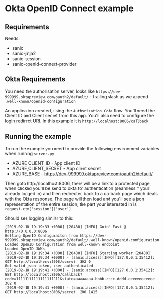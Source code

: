# Okta OpenID Connect example

## Requirements

Needs:

* sanic
* sanic-jinja2
* sanic-session
* sanic-openid-connect-provider

## Okta Requirements

You need the authorisation server, looks like `https://dev-999999.oktapreview.com/oauth2/default/` - trailing slash as we append `.well-known/openid-configuration`

An application created, using the `Authorization Code` flow. You'll need the Client ID and Client secret from this app. You'll also need 
to configure the login redirect URI. In this example it is `http://localhost:8006/callback`

## Running the example

To run the example you need to provide the following environment variables when running `server.py`

* AZURE_CLIENT_ID - App client ID
* AZURE_CLIENT_SECRET - App client secret
* AZURE_BASE - https://dev-999999.oktapreview.com/oauth2/default/

Then goto http://localhost:8006, there will be a link to a protected page, when clicked you'll be send to okta for authentication (seamless if your
already logged in) and then redirected back to a callback page which deals with the Okta response. The page will then load and you'll see a json
representation of the entire session, the part your interested in is `request.ctx['session']['user']`

Should see logging similar to this:
```
[2019-02-18 19:19:33 +0000] [20480] [INFO] Goin' Fast @ http://0.0.0.0:8006
Getting OpenID Configuraiton from https://dev-999999.oktapreview.com/oauth2/default/.well-known/openid-configuration
Loaded OpenID Configuration from well-known endpoint
Loaded OpenID JWKs
[2019-02-18 19:19:34 +0000] [20480] [INFO] Starting worker [20480]
[2019-02-18 19:19:34 +0000] - (sanic.access)[INFO][127.0.0.1:35412]: GET http://localhost:8006/secret  302 0
Got valid json token, user authenticated
[2019-02-18 19:19:41 +0000] - (sanic.access)[INFO][127.0.0.1:35412]: GET http://localhost:8006/callback?code=11111111111111111111&state=aaaaaaaa-bbbb-cccc-dddd-eeeeeeeeeeee  302 0
[2019-02-18 19:19:41 +0000] - (sanic.access)[INFO][127.0.0.1:35412]: GET http://localhost:8006/secret  200 1415
```